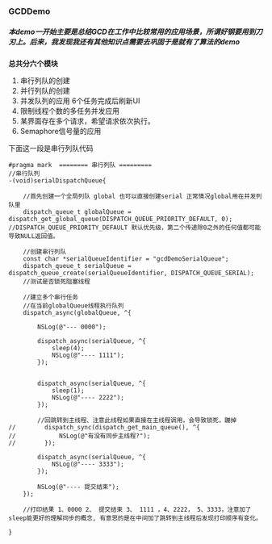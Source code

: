### GCDDemo

##### 本demo一开始主要是总结GCD在工作中比较常用的应用场景，所谓好钢要用到刀刃上。后来，我发现我还有其他知识点需要去巩固于是就有了算法的demo

**总共分六个模块**

1. 串行列队的创建
2. 并行列队的创建
3. 并发队列的应用 6个任务完成后刷新UI
4. 限制线程个数的多任务并发应用
5. 某界面存在多个请求，希望请求依次执行。
6. Semaphore信号量的应用


下面这一段是串行列队代码

```
#pragma mark  ======== 串行列队 =========
//串行队列
-(void)serialDispatchQueue{
    
    //首先创建一个全局列队 global 也可以直接创建serial 正常情况global用在并发列队里
    dispatch_queue_t globalQueue = dispatch_get_global_queue(DISPATCH_QUEUE_PRIORITY_DEFAULT, 0); //DISPATCH_QUEUE_PRIORITY_DEFAULT 默认优先级，第二个传递除0之外的任何值都可能导致NULL返回值。
    
    //创建串行列队
    const char *serialQueueIdentifier = "gcdDemoSerialQueue";
    dispatch_queue_t serialQueue = dispatch_queue_create(serialQueueIdentifier, DISPATCH_QUEUE_SERIAL);
    //测试是否锁死阻塞线程
    
    //建立多个串行任务
    //在当前globalQueue线程执行队列
    dispatch_async(globalQueue, ^{
        
        NSLog(@"--- 0000");
        
        dispatch_async(serialQueue, ^{
            sleep(4);
            NSLog(@"---- 1111");
        });
        
        
        dispatch_async(serialQueue, ^{
            sleep(1);
            NSLog(@"---- 2222");
        });
        
        //回跳转到主线程、注意此线程如果直接在主线程调用，会导致锁死，蹦掉
//        dispatch_sync(dispatch_get_main_queue(), ^{
//            NSLog(@"有没有同步主线程?");
//        });
        
        dispatch_async(serialQueue, ^{
            NSLog(@"---- 3333");
        });
        
        NSLog(@"---- 提交结束");
    });
    
    //打印结果 1、0000 2、 提交结束 3、 1111 ，4、2222， 5、3333，注意加了sleep能更好的理解同步的概念, 有意思的是在中间加了跳转到主线程后发现打印顺序有变化。
    
}
```


